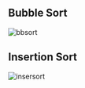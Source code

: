## Bubble Sort
![bbsort](https://user-images.githubusercontent.com/19192316/109970735-6b235a00-7d1b-11eb-9ddc-0ca9b326c132.gif)

## Insertion Sort
![insersort](https://user-images.githubusercontent.com/19192316/109970789-7bd3d000-7d1b-11eb-9e27-7463337f44a6.gif)
